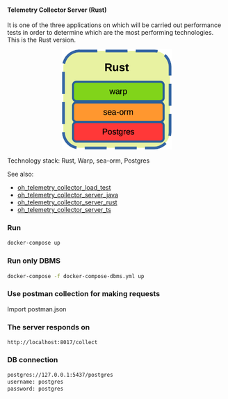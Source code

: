 #### Telemetry Collector Server (Rust)

It is one of the three applications on which will be carried out performance tests in order to determine which are the most performing technologies. This is the Rust version. 

<p align="center" width="100%">
    <img width="50%" src="dev-stack.png"> 
</p>

 Technology stack: Rust, Warp, sea-orm, Postgres

See also:

- [oh_telemetry_collector_load_test](https://github.com/goto-eof/oh_telemetry_collector_load_test)
- [oh_telemetry_collector_server_java](https://github.com/goto-eof/oh_telemetry_collector_server_java)
- [oh_telemetry_collector_server_rust](https://github.com/goto-eof/oh_telemetry_collector_server_rust)
- [oh_telemetry_collector_server_ts](https://github.com/goto-eof/oh_telemetry_collector_server_ts)

### Run 

```bash
docker-compose up
```

### Run only DBMS

```bash
docker-compose -f docker-compose-dbms.yml up
```

### Use postman collection for making requests

Import postman.json

### The server responds on

```
http://localhost:8017/collect
```


### DB connection

```
postgres://127.0.0.1:5437/postgres
username: postgres
password: postgres
```
